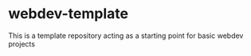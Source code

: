 # webdev-template
This is a template repository acting as a starting point for basic webdev projects
